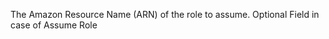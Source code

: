 The Amazon Resource Name (ARN) of the role to assume. Optional Field in case of Assume Role
<!-- assumeRoleSourceIdentity to be updated -->

